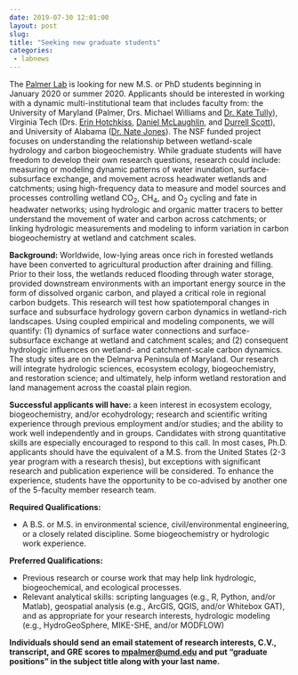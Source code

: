 ```yaml
---
date: 2019-07-30 12:01:00
layout: post
slug: 
title: "Seeking new graduate students"
categories:
 - labnews
---
```


The [Palmer Lab](https://PalmerLab.umd.edu) is looking for new M.S. or PhD students beginning in January 2020 or summer 2020. Applicants should be interested in working with a dynamic multi-institutional team that includes faculty from: the University of Maryland (Palmer, Drs. Michael Williams and [Dr. Kate Tully](https://psla.umd.edu/people/dr-katherine-tully)), Virginia Tech (Drs. [Erin Hotchkiss](https://sites.google.com/site/ehotchkiss), [Daniel McLaughlin](https://frec.vt.edu/people/McLaughlin.html.html), and [Durrell Scott](https://www.scottlab.bse.vt.edu/)), and University of Alabama ([Dr. Nate Jones](https://www.floodhydrology.com/projects/2_project/)). The NSF funded project focuses on understanding the relationship between wetland-scale hydrology and carbon biogeochemistry. While graduate students will have freedom to develop their own research questions, research could include: measuring or modeling dynamic patterns of water inundation, surface-subsurface exchange, and movement across headwater wetlands and catchments; using high-frequency data to measure and model sources and processes controlling wetland CO<sub>2</sub>, CH<sub>4</sub>, and O<sub>2</sub> cycling and fate in headwater networks; using hydrologic and organic matter tracers to better understand the movement of water and carbon across catchments; or linking hydrologic measurements and modeling to inform variation in carbon biogeochemistry at wetland and catchment scales. 
 
**Background:** Worldwide, low-lying areas once rich in forested wetlands have been converted to agricultural production after draining and filling. Prior to their loss, the wetlands reduced flooding through water storage, provided downstream environments with an important energy source in the form of dissolved organic carbon, and played a critical role in regional carbon budgets. This research will test how spatiotemporal changes in surface and subsurface hydrology govern carbon dynamics in wetland-rich landscapes. Using coupled empirical and modeling components, we will quantify: (1) dynamics of surface water connections and surface-subsurface exchange at wetland and catchment scales; and (2) consequent hydrologic influences on wetland- and catchment-scale carbon dynamics. The study sites are on the Delmarva Peninsula of Maryland. Our research will integrate hydrologic sciences, ecosystem ecology, biogeochemistry, and restoration science; and ultimately, help inform wetland restoration and land management across the coastal plain region. 

**Successful applicants will have:** a keen interest in ecosystem ecology, biogeochemistry, and/or ecohydrology; research and scientific writing experience through previous employment and/or studies; and the ability to work well independently and in groups. Candidates with strong quantitative skills are especially encouraged to respond to this call. In most cases, Ph.D. applicants should have the equivalent of a M.S. from the United States (2-3 year program with a research thesis), but exceptions with significant research and publication experience will be considered. To enhance the experience, students have the opportunity to be co-advised by another one of the 5-faculty member research team. 

**Required Qualifications:** 

* A B.S. or M.S. in environmental science, civil/environmental engineering, or a closely related discipline. Some biogeochemistry or hydrologic work experience.

**Preferred Qualifications:**

* Previous research or course work that may help link hydrologic, biogeochemical, and ecological processes.
* Relevant analytical skills: scripting languages (e.g., R, Python, and/or Matlab), geospatial analysis (e.g., ArcGIS, QGIS, and/or Whitebox GAT), and as appropriate for your research interests, hydrologic modeling (e.g., HydroGeoSphere, MIKE-SHE, and/or MODFLOW)

**Individuals should send an email statement of research interests, C.V., transcript, and GRE scores to mpalmer@umd.edu and put “graduate positions” in the subject title along with your last name.**